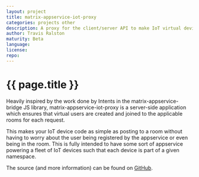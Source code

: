 ```yaml
---
layout: project
title: matrix-appservice-iot-proxy
categories: projects other
description: A proxy for the client/server API to make IoT virtual devices easier
author: Travis Ralston
maturity: Beta
language: 
license: 
repo: 
---
```


# {{ page.title }}
Heavily inspired by the work done by Intents in the matrix-appservice-bridge JS library, matrix-appservice-iot-proxy is a server-side application which ensures that virtual users are created and joined to the applicable rooms for each request.

This makes your IoT device code as simple as posting to a room without having to worry about the user being registered by the appservice or even being in the room. This is fully intended to have some sort of appservice powering a fleet of IoT devices such that each device is part of a given namespace.

The source (and more information) can be found on [GitHub](https://github.com/turt2live/matrix-appservice-iot-proxy).
